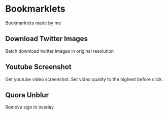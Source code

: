 # Bookmarklets

Bookmarklets made by me

## Download Twitter Images

Batch download twitter images in original resolution

## Youtube Screenshot

Get youtube video screenshot. Set video quality to the highest before click.

## Quora Unblur

Remove sign in overlay

